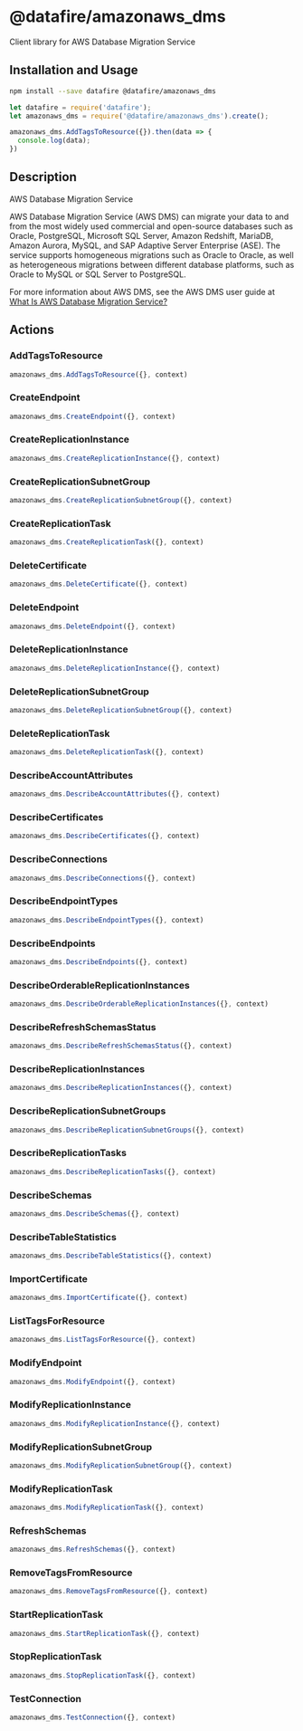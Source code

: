 # @datafire/amazonaws_dms

Client library for AWS Database Migration Service

## Installation and Usage
```bash
npm install --save datafire @datafire/amazonaws_dms
```

```js
let datafire = require('datafire');
let amazonaws_dms = require('@datafire/amazonaws_dms').create();

amazonaws_dms.AddTagsToResource({}).then(data => {
  console.log(data);
})
```

## Description
<fullname>AWS Database Migration Service</fullname> <p>AWS Database Migration Service (AWS DMS) can migrate your data to and from the most widely used commercial and open-source databases such as Oracle, PostgreSQL, Microsoft SQL Server, Amazon Redshift, MariaDB, Amazon Aurora, MySQL, and SAP Adaptive Server Enterprise (ASE). The service supports homogeneous migrations such as Oracle to Oracle, as well as heterogeneous migrations between different database platforms, such as Oracle to MySQL or SQL Server to PostgreSQL.</p> <p>For more information about AWS DMS, see the AWS DMS user guide at <a href="http://docs.aws.amazon.com/dms/latest/userguide/Welcome.html"> What Is AWS Database Migration Service? </a> </p>

## Actions
### AddTagsToResource



```js
amazonaws_dms.AddTagsToResource({}, context)
```


### CreateEndpoint



```js
amazonaws_dms.CreateEndpoint({}, context)
```


### CreateReplicationInstance



```js
amazonaws_dms.CreateReplicationInstance({}, context)
```


### CreateReplicationSubnetGroup



```js
amazonaws_dms.CreateReplicationSubnetGroup({}, context)
```


### CreateReplicationTask



```js
amazonaws_dms.CreateReplicationTask({}, context)
```


### DeleteCertificate



```js
amazonaws_dms.DeleteCertificate({}, context)
```


### DeleteEndpoint



```js
amazonaws_dms.DeleteEndpoint({}, context)
```


### DeleteReplicationInstance



```js
amazonaws_dms.DeleteReplicationInstance({}, context)
```


### DeleteReplicationSubnetGroup



```js
amazonaws_dms.DeleteReplicationSubnetGroup({}, context)
```


### DeleteReplicationTask



```js
amazonaws_dms.DeleteReplicationTask({}, context)
```


### DescribeAccountAttributes



```js
amazonaws_dms.DescribeAccountAttributes({}, context)
```


### DescribeCertificates



```js
amazonaws_dms.DescribeCertificates({}, context)
```


### DescribeConnections



```js
amazonaws_dms.DescribeConnections({}, context)
```


### DescribeEndpointTypes



```js
amazonaws_dms.DescribeEndpointTypes({}, context)
```


### DescribeEndpoints



```js
amazonaws_dms.DescribeEndpoints({}, context)
```


### DescribeOrderableReplicationInstances



```js
amazonaws_dms.DescribeOrderableReplicationInstances({}, context)
```


### DescribeRefreshSchemasStatus



```js
amazonaws_dms.DescribeRefreshSchemasStatus({}, context)
```


### DescribeReplicationInstances



```js
amazonaws_dms.DescribeReplicationInstances({}, context)
```


### DescribeReplicationSubnetGroups



```js
amazonaws_dms.DescribeReplicationSubnetGroups({}, context)
```


### DescribeReplicationTasks



```js
amazonaws_dms.DescribeReplicationTasks({}, context)
```


### DescribeSchemas



```js
amazonaws_dms.DescribeSchemas({}, context)
```


### DescribeTableStatistics



```js
amazonaws_dms.DescribeTableStatistics({}, context)
```


### ImportCertificate



```js
amazonaws_dms.ImportCertificate({}, context)
```


### ListTagsForResource



```js
amazonaws_dms.ListTagsForResource({}, context)
```


### ModifyEndpoint



```js
amazonaws_dms.ModifyEndpoint({}, context)
```


### ModifyReplicationInstance



```js
amazonaws_dms.ModifyReplicationInstance({}, context)
```


### ModifyReplicationSubnetGroup



```js
amazonaws_dms.ModifyReplicationSubnetGroup({}, context)
```


### ModifyReplicationTask



```js
amazonaws_dms.ModifyReplicationTask({}, context)
```


### RefreshSchemas



```js
amazonaws_dms.RefreshSchemas({}, context)
```


### RemoveTagsFromResource



```js
amazonaws_dms.RemoveTagsFromResource({}, context)
```


### StartReplicationTask



```js
amazonaws_dms.StartReplicationTask({}, context)
```


### StopReplicationTask



```js
amazonaws_dms.StopReplicationTask({}, context)
```


### TestConnection



```js
amazonaws_dms.TestConnection({}, context)
```


